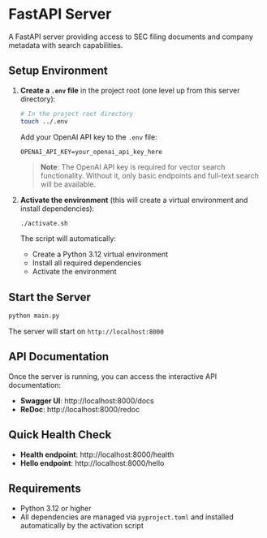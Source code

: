 # FastAPI Server

A FastAPI server providing access to SEC filing documents and company metadata with search capabilities.

## Setup Environment

1. **Create a `.env` file** in the project root (one level up from this server directory):
   ```bash
   # In the project root directory
   touch ../.env
   ```

   Add your OpenAI API key to the `.env` file:
   ```env
   OPENAI_API_KEY=your_openai_api_key_here
   ```

   > **Note**: The OpenAI API key is required for vector search functionality. Without it, only basic endpoints and full-text search will be available.

2. **Activate the environment** (this will create a virtual environment and install dependencies):
   ```bash
   ./activate.sh
   ```

   The script will automatically:
   - Create a Python 3.12 virtual environment
   - Install all required dependencies
   - Activate the environment

## Start the Server

```bash
python main.py
```

The server will start on `http://localhost:8000`

## API Documentation

Once the server is running, you can access the interactive API documentation:

- **Swagger UI**: http://localhost:8000/docs
- **ReDoc**: http://localhost:8000/redoc

## Quick Health Check

- **Health endpoint**: http://localhost:8000/health
- **Hello endpoint**: http://localhost:8000/hello

## Requirements

- Python 3.12 or higher
- All dependencies are managed via `pyproject.toml` and installed automatically by the activation script
